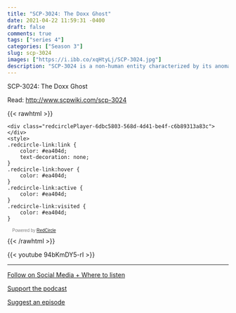 ```yaml
---
title: "SCP-3024: The Doxx Ghost"
date: 2021-04-22 11:59:31 -0400
draft: false
comments: true
tags: ["series 4"]
categories: ["Season 3"]
slug: scp-3024
images: ["https://i.ibb.co/xqHtyLj/SCP-3024.jpg"]
description: "SCP-3024 is a non-human entity characterized by its anomalous ability to access hidden information and its pattern of engagement in online communities."
---
```


SCP-3024: The Doxx Ghost

Read: http://www.scpwiki.com/scp-3024

{{< rawhtml >}}
<script async defer onload="redcircleIframe();" src="https://api.podcache.net/embedded-player/sh/63705181-2bd5-4fc1-a869-6f5b27226efa/ep/6dbc5803-568d-4d41-be4f-c6b89313a83c"></script>
    <div class="redcirclePlayer-6dbc5803-568d-4d41-be4f-c6b89313a83c"></div>
    <style>
    .redcircle-link:link {
        color: #ea404d;
        text-decoration: none;
    }
    .redcircle-link:hover {
        color: #ea404d;
    }
    .redcircle-link:active {
        color: #ea404d;
    }
    .redcircle-link:visited {
        color: #ea404d;
    }
</style>
<p style="margin-top:3px;margin-left:11px;font-family: sans-serif;font-size: 10px; color: gray;">Powered by <a class="redcircle-link" href="https://redcircle.com?utm_source=rc_embedded_player&utm_medium=web&utm_campaign=embedded_v1">RedCircle</a></p>
{{< /rawhtml >}}

{{< youtube 94bKmDY5-rI >}}

---

[Follow on Social Media + Where to listen](/links)

[Support the podcast](/support)

[Suggest an episode](/suggest)
